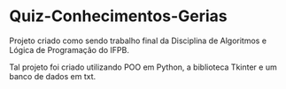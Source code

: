 # Quiz-Conhecimentos-Gerias
 
 Projeto criado como sendo trabalho final da Disciplina de Algoritmos e Lógica de Programação do IFPB.
 
 Tal projeto foi criado utilizando POO em Python, a biblioteca Tkinter e um banco de dados em txt.
